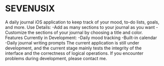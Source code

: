 # SEVENUSIX
A daily journal iOS application to keep track of your mood, to-do lists, goals, and more.  Use Details: -Add as many sections to your journal as you want -Customize the sections of your journal by choosing a title and color.  Features Currently in Development: -Daily mood tracking -Built-in calendar -Daily journal writing prompts The current application is still under development, and the current stage mainly tests the integrity of the interface and the correctness of logical operations. If you encounter problems during development, please contact me.
